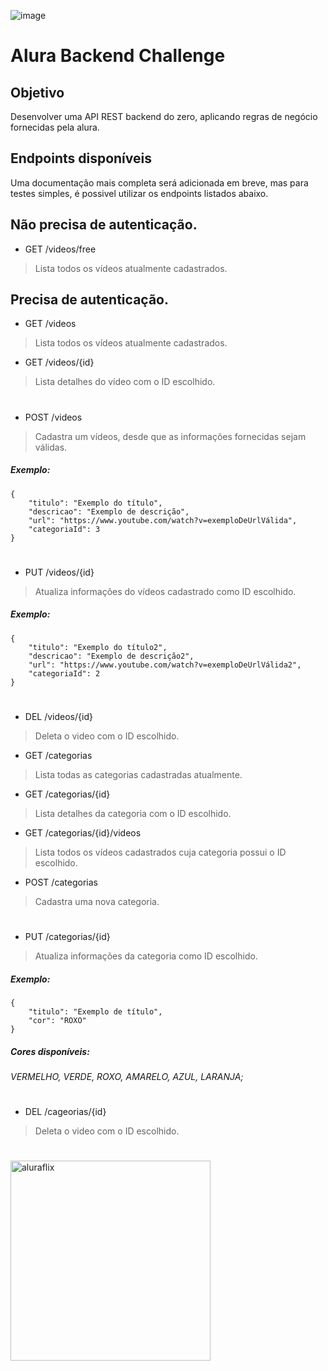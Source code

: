 ![image](https://user-images.githubusercontent.com/97681752/185422155-9574bafc-cdc8-4f43-b2a3-7cac12bee8d8.png)
# Alura Backend Challenge 

<h2 id="objetivo"> Objetivo </h2>
Desenvolver uma API REST backend do zero, aplicando regras de negócio fornecidas pela alura.

## Endpoints disponíveis
Uma documentação mais completa será adicionada em breve, mas para testes simples, é possivel utilizar os endpoints listados abaixo.


## Não precisa de autenticação.
- GET /videos/free
> Lista todos os vídeos atualmente cadastrados.

## Precisa de autenticação.

- GET /videos
> Lista todos os vídeos atualmente cadastrados.

- GET /videos/{id}
> Lista detalhes do vídeo com o ID escolhido.

#
- POST /videos
> Cadastra um vídeos, desde que as informações fornecidas sejam válidas. 
##### Exemplo:

``` 
{
    "titulo": "Exemplo do título",
    "descricao": "Exemplo de descrição",
    "url": "https://www.youtube.com/watch?v=exemploDeUrlVálida",
    "categoriaId": 3
} 
```
#

- PUT /videos/{id}
> Atualiza informações do vídeos cadastrado como ID escolhido.
##### Exemplo: 

```
{
    "titulo": "Exemplo do título2",
    "descricao": "Exemplo de descrição2",
    "url": "https://www.youtube.com/watch?v=exemploDeUrlVálida2",
    "categoriaId": 2
}

```

#
- DEL /videos/{id}
> Deleta o video com o ID escolhido.

- GET /categorias
> Lista todas as categorias cadastradas atualmente.

- GET /categorias/{id}
> Lista detalhes da categoria com o ID escolhido.

- GET /categorias/{id}/videos
> Lista todos os vídeos cadastrados cuja categoria possui o ID escolhido.

- POST /categorias
> Cadastra uma nova categoria.
#
- PUT /categorias/{id}
> Atualiza informações da categoria como ID escolhido. 
##### Exemplo: 
```
{
    "titulo": "Exemplo de título",
    "cor": "ROXO"
}

```
##### Cores disponíveis:
######     VERMELHO, VERDE, ROXO, AMARELO, AZUL, LARANJA;
#
- DEL /cageorias/{id}
> Deleta o video com o ID escolhido.
#

<img src="https://user-images.githubusercontent.com/79534537/130516084-f199b740-4daf-4d67-a995-9bfdb2bd4560.png" alt="aluraflix" width="320"/>

